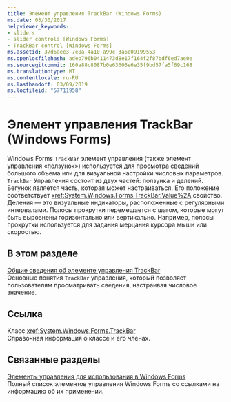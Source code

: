 ```yaml
---
title: Элемент управления TrackBar (Windows Forms)
ms.date: 03/30/2017
helpviewer_keywords:
- sliders
- slider controls [Windows Forms]
- TrackBar control [Windows Forms]
ms.assetid: 37d6aee3-7e8a-4a10-a99c-3a6e09199553
ms.openlocfilehash: adeb796b0411473d8e17f164f2f87bdf6ed7ae0e
ms.sourcegitcommit: 160a88c8087b0e63606e6e35f9bd57fa5f69c168
ms.translationtype: MT
ms.contentlocale: ru-RU
ms.lasthandoff: 03/09/2019
ms.locfileid: "57711958"
---
```

# <a name="trackbar-control-windows-forms"></a>Элемент управления TrackBar (Windows Forms)
Windows Forms `TrackBar` элемент управления (также элемент управления «ползунок») используется для просмотра сведений большого объема или для визуальной настройки числовых параметров. `TrackBar` Управления состоит из двух частей: ползунка и делений. Бегунок является часть, которая может настраиваться. Его положение соответствует <xref:System.Windows.Forms.TrackBar.Value%2A> свойство. Деления — это визуальные индикаторы, расположенные с регулярными интервалами. Полосы прокрутки перемещается с шагом, которые могут быть выровнены горизонтально или вертикально. Например, полосы прокрутки используется для задания мерцания курсора мыши или скоростью.  
  
## <a name="in-this-section"></a>В этом разделе  
 [Общие сведения об элементе управления TrackBar](trackbar-control-overview-windows-forms.md)  
 Основные понятия `TrackBar` управления, который позволяет пользователям просматривать сведения, настраивая числовое значение.  
  
## <a name="reference"></a>Ссылка  
 Класс <xref:System.Windows.Forms.TrackBar>  
 Справочная информация о классе и его членах.  
  
## <a name="related-sections"></a>Связанные разделы  
 [Элементы управления для использования в Windows Forms](controls-to-use-on-windows-forms.md)  
 Полный список элементов управления Windows Forms со ссылками на информацию об их применении.

